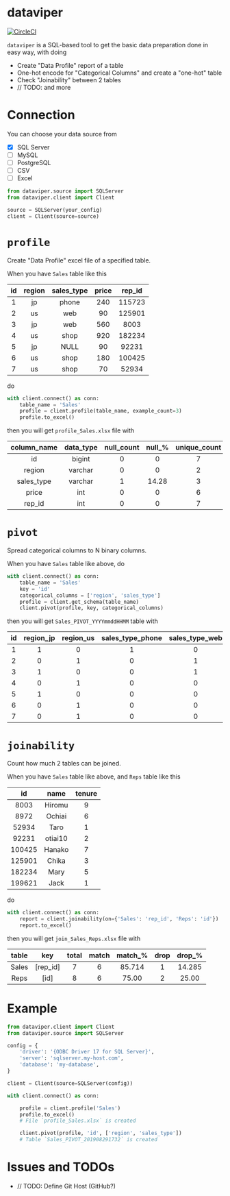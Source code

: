 # dataviper

[![CircleCI](https://circleci.com/gh/otiai10/dataviper.svg?style=svg)](https://circleci.com/gh/otiai10/dataviper)

`dataviper` is a SQL-based tool to get the basic data preparation done in easy way, with doing

- Create "Data Profile" report of a table
- One-hot encode for "Categorical Columns" and create a "one-hot" table
- Check "Joinability" between 2 tables
- // TODO: and more

# Connection

You can choose your data source from

- [x] SQL Server
- [ ] MySQL
- [ ] PostgreSQL
- [ ] CSV
- [ ] Excel

```python
from dataviper.source import SQLServer
from dataviper.client import Client

source = SQLServer(your_config)
client = Client(source=source)
```

# `profile`

Create "Data Profile" excel file of a specified table.

When you have `Sales` table like this

| id | region | sales_type | price | rep_id |
|:---:|:--------:|:----------:|:---------:|:-------:|
| 1 | jp | phone | 240 | 115723 |
| 2 | us | web | 90 |    125901 |
| 3 | jp | web | 560 |     8003 |
| 4 | us | shop | 920 |  182234 |
| 5 | jp | NULL | 90 |    92231 |
| 6 | us | shop | 180 |  100425 |
| 7 | us | shop | 70 |    52934 |

do

```python
with client.connect() as conn:
    table_name = 'Sales'
    profile = client.profile(table_name, example_count=3)
    profile.to_excel()
```

then you will get `profile_Sales.xlsx` file with

| column_name | data_type | null_count | null_% | unique_count | unique_% | min | max | avg | std | example_top_3 | example_last_3 |
|:-----------:|:----------:|:----------:|:------:|:------------:|:-------:|:---:|:---:|:----:|:---:|:------------:|:--------------:|
| id         | bigint  | 0 | 0     | 7 | 100.00 | 1 | 7 | 4.0 | 2.0 | [1,2,3]         | [5,6,7]          |
| region     | varchar | 0 | 0     | 2 | 28.57  |   |   |     |     | [jp,us,jp]      | [jp,us,us]       |
| sales_type | varchar | 1 | 14.28 | 3 | 42.85  |   |   |     |     | [phone,web,web] | [None,shop,shop] |
| price      | int     | 0 | 0     | 6 | 85.71  | 70 | 920 | 307.1428 | 295.379 | [240,90,560] | [90,180,70] |
| rep_id     | int     | 0 | 0     | 7 | 100.00 | 8003 |182234 | 96778.7142 | 51195.79065 | [115723,125901,8003] | [92231,100425,52934] |

# `pivot`

Spread categorical columns to N binary columns.

When you have `Sales` table like above, do

```python
with client.connect() as conn:
    table_name = 'Sales'
    key = 'id'
    categorical_columns = ['region', 'sales_type']
    profile = client.get_schema(table_name)
    client.pivot(profile, key, categorical_columns)
```

then you will get `Sales_PIVOT_YYYYmmddHHMM` table with

| id | region_jp | region_us | sales_type_phone | sales_type_web | sales_type_shop |
|:--:|:---------:|:---------:|:----------------:|:--------------:|:---------------:|
| 1  |  1        | 0         | 1                | 0              | 0               |
| 2  |  0        | 1         | 0                | 1              | 0               |
| 3  |  1        | 0         | 0                | 1              | 0               |
| 4  |  0        | 1         | 0                | 0              | 1               |
| 5  |  1        | 0         | 0                | 0              | 0               |
| 6  |  0        | 1         | 0                | 0              | 1               |
| 7  |  0        | 1         | 0                | 0              | 1               |

# `joinability`

Count how much 2 tables can be joined.

When you have `Sales` table like above, and `Reps` table like this

| id     | name    | tenure |
|:------:|:-------:|:------:|
| 8003   | Hiromu  | 9      |
| 8972   | Ochiai  | 6      |
| 52934  | Taro    | 1      |
| 92231  | otiai10 | 2      |
| 100425 | Hanako  | 7      |
| 125901 | Chika   | 3      |
| 182234 | Mary    | 5      |
| 199621 | Jack    | 1      |

do

```python
with client.connect() as conn:
    report = client.joinability(on={'Sales': 'rep_id', 'Reps': 'id'})
    report.to_excel()
```

then you will get `join_Sales_Reps.xlsx` file with

| table | key      | total | match | match_% | drop | drop_% |
|:------:|:-------:|:------:|:-----:|:------:|:-----:|:------:|
| Sales | [rep_id] | 7 | 6 | 85.714 | 1 | 14.285 |
| Reps  | [id]     | 8 | 6 | 75.00 | 2 | 25.00 |

# Example

```python
from dataviper.client import Client
from dataviper.source import SQLServer

config = {
    'driver': '{ODBC Driver 17 for SQL Server}',
    'server': 'sqlserver.my-host.com',
    'database': 'my-database',
}

client = Client(source=SQLServer(config))

with client.connect() as conn:

    profile = client.profile('Sales')
    profile.to_excel()
    # File `profile_Sales.xlsx` is created

    client.pivot(profile, 'id', ['region', 'sales_type'])
    # Table `Sales_PIVOT_201908291732` is created

```

# Issues and TODOs

- // TODO: Define Git Host (GitHub?)
